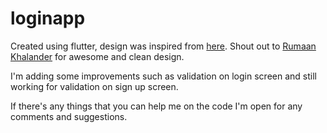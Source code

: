 # loginapp

Created using flutter, design was inspired from [here](https://dribbble.com/shots/6536634-Signup-Flow/attachments).
Shout out to [Rumaan Khalander](https://dribbble.com/rumaank) for awesome and clean design.

I'm adding some improvements such as validation on login screen and still working for validation on sign up screen.

If there's any things that you can help me on the code I'm open for any comments and suggestions. 
